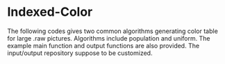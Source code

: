 # Indexed-Color
The following codes gives two common algorithms generating color table for large .raw pictures.
Algorithms include population and uniform. The example main function and output functions are also provided. 
The input/output repository suppose to be customized. 
